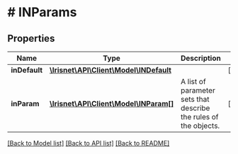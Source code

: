 # # INParams

## Properties

Name | Type | Description | Notes
------------ | ------------- | ------------- | -------------
**inDefault** | [**\Irisnet\API\Client\Model\INDefault**](INDefault.md) |  | [optional] 
**inParam** | [**\Irisnet\API\Client\Model\INParam[]**](INParam.md) | A list of parameter sets that describe the rules of the objects. | [optional] 

[[Back to Model list]](../../README.md#documentation-for-models) [[Back to API list]](../../README.md#documentation-for-api-endpoints) [[Back to README]](../../README.md)


